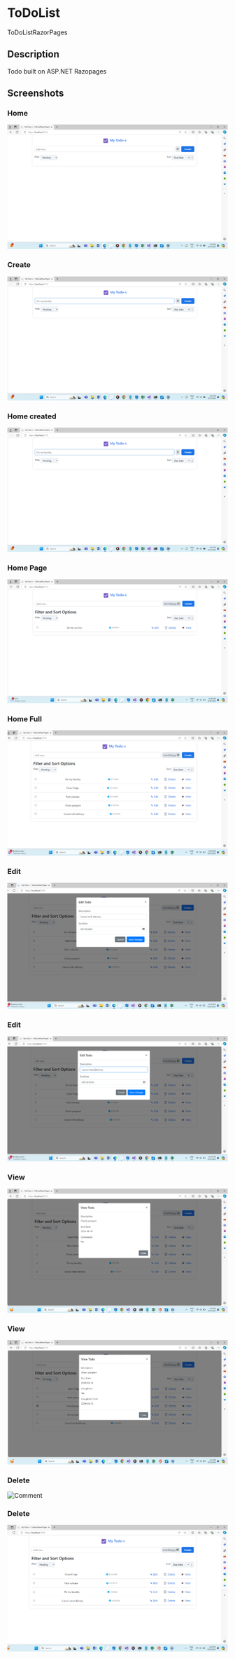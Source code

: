 # ToDoList
 ToDoListRazorPages

## Description
Todo built on  ASP.NET Razopages
## Screenshots

### Home
![Index](ToDoListRazorPages/Screenshots/01-Home.png)

### Create
![Home Page](ToDoListRazorPages/Screenshots/02-create.png)

### Home created
![Home Page](ToDoListRazorPages/Screenshots/02-create.png)

### Home Page
![Home Page](ToDoListRazorPages/Screenshots/03-create.png)

### Home Full
![Home](ToDoListRazorPages/Screenshots/04-Home.png)

### Edit
![Post2](ToDoListRazorPages/Screenshots/05-Edit.png)

### Edit
![Edit](ToDoListRazorPages/Screenshots/06-Edit.png)

### View
![View](ToDoListRazorPages/Screenshots/07-view.png)

###  View
![View](ToDoListRazorPages/Screenshots/08-view.png)

### Delete
![Comment](ToDoListRazorPages/Screenshots/09-Delete.pngg)

### Delete
![Comment](ToDoListRazorPages/Screenshots/10-Delete.png)
